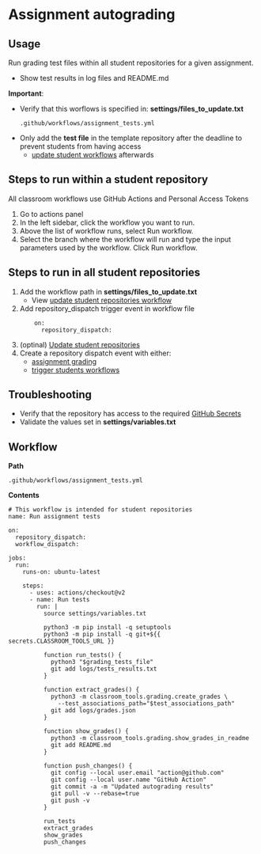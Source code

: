 # Assignment autograding
## Usage
Run grading test files within all student repositories for a given assignment.
* Show test results in log files and README.md

**Important**:
* Verify that this worflows is specified in: **settings/files_to_update.txt**
    ```
    .github/workflows/assignment_tests.yml
    ```
* Only add the **test file** in the template repository after the deadline to prevent students from having access
    * [update student workflows](update_student_repositories.md) afterwards

## Steps to run within a student repository
All classroom workflows use GitHub Actions and Personal Access Tokens

1. Go to actions panel
2. In the left sidebar, click the workflow you want to run.
3. Above the list of workflow runs, select Run workflow.
4. Select the branch where the workflow will run and type the input parameters used by the workflow. Click Run workflow.

## Steps to run in all student repositories
1. Add the workflow path in **settings/files_to_update.txt**
    * View [update student repositories workflow](update_student_repositories.md)
2. Add repository_dispatch trigger event in workflow file
    ```
        on:
          repository_dispatch:
    ```
3. (optinal) [Update student repositories](update_student_repositories.md)
4. Create a repository dispatch event with either:
    * [assignment grading](assignment_grading.md)
    * [trigger students workflows](trigger_students_workflows.md)
## Troubleshooting
 * Verify that the repository has access to the required [GitHub Secrets](https://docs.github.com/en/actions/configuring-and-managing-workflows/creating-and-storing-encrypted-secrets)
 * Validate the values set in **settings/variables.txt**
     

## Workflow
**Path**
```
.github/workflows/assignment_tests.yml
```
**Contents**
```
# This workflow is intended for student repositories
name: Run assignment tests

on:
  repository_dispatch:
  workflow_dispatch:

jobs:
  run:
    runs-on: ubuntu-latest

    steps:
      - uses: actions/checkout@v2
      - name: Run tests
        run: |
          source settings/variables.txt

          python3 -m pip install -q setuptools
          python3 -m pip install -q git+${{ secrets.CLASSROOM_TOOLS_URL }}

          function run_tests() {
            python3 "$grading_tests_file"
            git add logs/tests_results.txt
          }

          function extract_grades() {
            python3 -m classroom_tools.grading.create_grades \
              --test_associations_path="$test_associations_path"
            git add logs/grades.json
          }

          function show_grades() {
            python3 -m classroom_tools.grading.show_grades_in_readme
            git add README.md
          }

          function push_changes() {
            git config --local user.email "action@github.com"
            git config --local user.name "GitHub Action"
            git commit -a -m "Updated autograding results"
            git pull -v --rebase=true
            git push -v
          }

          run_tests
          extract_grades
          show_grades
          push_changes
```